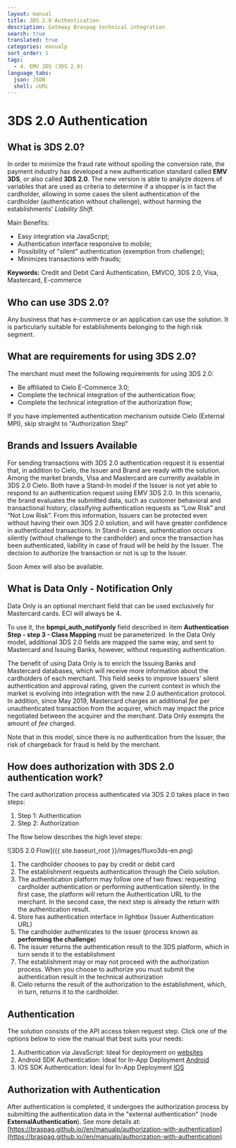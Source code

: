```yaml
---
layout: manual
title: 3DS 2.0 Authentication
description: Gateway Braspag technical integration
search: true
translated: true
categories: manualp
sort_order: 1
tags:
  - 4. EMV 3DS (3DS 2.0)
language_tabs:
  json: JSON
  shell: cURL
---
```


# 3DS 2.0 Authentication

## What is 3DS 2.0?

In order to minimize the fraud rate without spoiling the conversion rate, the payment industry has developed a new authentication standard called **EMV 3DS**, or also called **3DS 2.0**. The new version is able to analyze dozens of variables that are used as criteria to determine if a shopper is in fact the cardholder, allowing in some cases the silent authentication of the cardholder (authentication without challenge), without harming the establishments' _Liability Shift_.

Main Benefits:

- Easy integration via JavaScript;
- Authentication interface responsive to mobile;
- Possibility of "silent" authentication (exemption from challenge);
- Minimizes transactions with frauds;

**Keywords:** Credit and Debit Card Authentication, EMVCO, 3DS 2.0, Visa, Mastercard, E-commerce

## Who can use 3DS 2.0?

Any business that has e-commerce or an application can use the solution. It is particularly suitable for establishments belonging to the high risk segment.

## What are requirements for using 3DS 2.0?

The merchant must meet the following requirements for using 3DS 2.0:

- Be affiliated to Cielo E-Commerce 3.0;
- Complete the technical integration of the authentication flow;
- Complete the technical integration of the authorization flow;

<aside class="notice">If you have implemented authentication mechanism outside Cielo (External MPI), skip straight to "Authorization Step"</aside>

## Brands and Issuers Available

For sending transactions with 3DS 2.0 authentication request it is essential that, in addition to Cielo, the Issuer and Brand are ready with the solution. Among the market brands, Visa and Mastercard are currently available in 3DS 2.0 Cielo. Both have a Stand-In model if the Issuer is not yet able to respond to an authentication request using EMV 3DS 2.0. In this scenario, the brand evaluates the submitted data, such as customer behavioral and transactional history, classifying authentication requests as “Low Risk” and “Not Low Risk”. From this information, Issuers can be protected even without having their own 3DS 2.0 solution, and will have greater confidence in authenticated transactions. In Stand-In cases, authentication occurs silently (without challenge to the cardholder) and once the transaction has been authenticated, liability in case of fraud will be held by the Issuer. The decision to authorize the transaction or not is up to the Issuer.

Soon Amex will also be available.

## What is Data Only - Notification Only

Data Only is an optional merchant field that can be used exclusively for Mastercard cards. ECI will always be 4.

To use it, the **bpmpi_auth_notifyonly** field described in item **Authentication Step - step 3 - Class Mapping** must be parameterized. In the Data Only model, additional 3DS 2.0 fields are mapped the same way, and sent to Mastercard and Issuing Banks, however, without requesting authentication.

The benefit of using Data Only is to enrich the Issuing Banks and Mastercard databases, which will receive more information about the cardholders of each merchant. This field seeks to improve Issuers' silent authentication and approval rating, given the current context in which the market is evolving into integration with the new 2.0 authentication protocol. In addition, since May 2019, Mastercard charges an additional _fee_ per unauthenticated transaction from the acquirer, which may impact the price negotiated between the acquirer and the merchant. Data Only exempts the amount of _fee_ charged.

Note that in this model, since there is no authentication from the Issuer, the risk of chargeback for fraud is held by the merchant.

## How does authorization with 3DS 2.0 authentication work?

The card authorization process authenticated via 3DS 2.0 takes place in two steps:

1. Step 1: Authentication
2. Step 2: Authorization

The flow below describes the high level steps:

![3DS 2.0 Flow]({{ site.baseurl_root }}/images/fluxo3ds-en.png)

1. The cardholder chooses to pay by credit or debit card
2. The establishment requests authentication through the Cielo solution.
3. The authentication platform may follow one of two flows: requesting cardholder authentication or performing authentication silently. In the first case, the platform will return the Authentication URL to the merchant. In the second case, the next step is already the return with the authentication result.
4. Store has authentication interface in _lightbox_ (Issuer Authentication URL)
5. The cardholder authenticates to the issuer (process known as **performing the challenge**)
6. The issuer returns the authentication result to the 3DS platform, which in turn sends it to the establishment
7. The establishment may or may not proceed with the authorization process. When you choose to authorize you must submit the authentication result in the technical authorization
8. Cielo returns the result of the authorization to the establishment, which, in turn, returns it to the cardholder.

## Authentication

The solution consists of the API access token request step.
Click one of the options below to view the manual that best suits your needs:

1. Authentication via JavaScript: Ideal for deployment on [websites](https://braspag.github.io/manual/integracao-javascript)
2. Android SDK Authentication: Ideal for In-App Deployment [Android](https://braspag.github.io/manual/integracao-sdk-android)
3. IOS SDK Authentication: Ideal for In-App Deployment [IOS](https://braspag.github.io/manual/integracao-sdk-ios)

## Authorization with Authentication

After authentication is completed, it undergoes the authorization process by submitting the authentication data in the "external authentication" (node **ExternalAuthentication**).
See more details at: [https://braspag.github.io//en/manualp/authorization-with-authentication](https://braspag.github.io//en/manualp/authorization-with-authentication)

